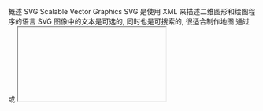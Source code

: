 概述
    SVG:Scalable Vector Graphics
    SVG 是使用 XML 来描述二维图形和绘图程序的语言
    SVG 图像中的文本是可选的, 同时也是可搜索的, 很适合制作地图
    通过 <embed> <object> 或 <iframe> 把 SVG 嵌入 HTML
    由于绘制路径的复杂性, 因此强烈建议您使用 SVG 编辑器来创建复杂的图形
文档标签结构
    <?xml version="1.0" standalone="no"?>

    <!DOCTYPE svg PUBLIC "-//W3C//DTD SVG 1.1//EN"
    "http://www.w3.org/Graphics/SVG/1.1/DTD/svg11.dtd">

    <svg width="100%" height="100%" version="1.1" xmlns="http://www.w3.org/2000/svg">
        <!-- 滤镜和渐变(线性, 放射)必须在 defs 内定义 --/>
        <defs>
            <filter></filter>
            <linearGradient>
                <stop/>
            </linearGradient>
            <radialGradient>
                <stop/>
            </radialGradient>
        </defs>

        <!-- 预定义形状 --/>
        <rect/>
        <circle/>
        <ellipse/>
        <line/>
        <polyline/>
        <polygon/>
        <path/>
    </svg>
属性
    id
    style
    width 	heigth

    x   y   rx  ry
    r   cx  cy
    x1  y1  x2  y2
    point
    d   定义 path 中的路径命令

    opacity
    stroke
    stroke-width
    stroke-opacity
    fill
    fill-opacity
    stop-color
    stop-opacity
    offset
    filter:url()
路径命令(大写表示绝对定位，小写表示相对定位)
    M:	moveto
    L:	lineto
    H:	horizontal lineto
    V:	vertical lineto
    C:	curveto
    S:	smooth curveto
    Q:	quadratic Belzier curve
    T:	smooth quadratic Belzier curveto
    A:	elliptical Arc
    Z:	closepath
滤镜/渐变
    feBlend
    feColorMatrix
    feComponentTransfer
    feComposite
    feConvolveMatrix
    feDiffuseLighting
    feDisplacementMap
    feFlood
    feGaussianBlur
    feImage
    feMerge
    feMorphology
    feOffset
    feSpecularLighting
    feTile
    feTurbulence
    feDistantLight
    fePointLight
    feSpotLight

    linearGradient
    radialGradient
元素参考
    a                   定义超链接
    altGlyph            允许对象性文字进行控制，来呈现特殊的字符数据（例如，音乐符号或亚洲的文字）
    altGlyphDef         定义一系列象性符号的替换（例如，音乐符号或者亚洲文字）
    altGlyphItem        定义一系列候选的象性符号的替换
    animate             随时间动态改变属性
    animateColor        规定随时间进行的颜色转换
    animateMotion       使元素沿着动作路径移动
    animateTransform    对元素进行动态的属性转换
    circle              定义圆
    clipPath
    color-profile       规定颜色配置描述
    cursor              定义独立于平台的光标
    definition          src 定义单独的字体定义源
    defs                被引用元素的容器
    desc                对 SVG 中的元素的纯文本描述 - 并不作为图形的一部分来显示 用户代理会将其显示为工具提示
    ellipse             定义椭圆
    feBlend             SVG 滤镜, 使用不同的混合模式把两个对象合成在一起
    feColorMatrix       SVG 滤镜, 应用matrix转换
    feComponentTransfer SVG 滤镜, 执行数据的 component-wise 重映射
    feComposite         SVG 滤镜,
    feConvolveMatrix    SVG 滤镜,
    feDiffuseLighting   SVG 滤镜,
    feDisplacementMap   SVG 滤镜,
    feDistantLight      SVG 滤镜,  Defines a light source
    feFlood             SVG 滤镜,
    feFuncA             SVG 滤镜, feComponentTransfer 的子元素
    feFuncB             SVG 滤镜, feComponentTransfer 的子元素
    feFuncG             SVG 滤镜, feComponentTransfer 的子元素
    feFuncR             SVG 滤镜, feComponentTransfer 的子元素
    feGaussianBlur      SVG 滤镜, 对图像执行高斯模糊
    feImage             SVG 滤镜,
    feMerge             SVG 滤镜, 创建累积而上的图像
    feMergeNode         SVG 滤镜, feMerge的子元素
    feMorphology        SVG 滤镜,  对源图形执行"fattening" 或者 "thinning"
    feOffset            SVG 滤镜, 相对与图形的当前位置来移动图像
    fePointLight        SVG 滤镜,
    feSpecularLighting  SVG 滤镜,
    feSpotLight         SVG 滤镜,
    feTile              SVG 滤镜,
    feTurbulence        SVG 滤镜,
    filter              滤镜效果的容器
    font                定义字体
    font-face           描述某字体的特点
    font-face-format
    font-face-name
    font-face-src
    font-face-uri
    foreignObject
    g                   用于把相关元素进行组合的容器元素
    glyph               为给定的象形符号定义图形
    glyphRef            定义要使用的可能的象形符号
    hkern
    image
    line                定义线条
    linearGradient      定义线性渐变
    marker
    mask
    metadata            规定元数据
    missing-glyph
    mpath
    path                定义路径
    pattern
    polygon             定义由一系列连接的直线组成的封闭形状
    polyline            定义一系列连接的直线
    radialGradient      定义放射形的渐变
    rect                定义矩形
    script              脚本容器 （例如ECMAScript）
    set                 为指定持续时间的属性设置值
    stop
    style               可使样式表直接嵌入SVG内容内部
    svg                 定义SVG文档片断
    switch
    symbol
    text
    textPath
    title               对 SVG 中的元素的纯文本描述 - 并不作为图形的一部分来显示 用户代理会将其显示为工具提示
    tref
    tspan
    use
    view
    vkern